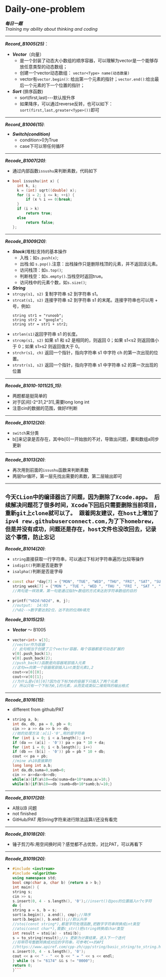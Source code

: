 # Daily-one-problem
___每日一题___<br>
_Training my ability about thinking and coding_

---

___Record_B1005(25)___：
- ***Vector***（向量）
  - 是一个封装了动态大小数组的顺序容器，可以理解为vector是一个能够存放任意类型的动态数组；
  - 创建一个vector动态数组： `vector<Type> name(动态数量)`
  - vector有`vector.begin()`:  给出第一个元素的指针；`vector.end()`:给出最后一个元素的下一个位置的指针；  
- ***Sort*** (排序函数)
  -  sort(first,last)---默认按升序
  -  如果降序，可以通过reverse反转，也可以如下：`sort(first,last,greater<Type>())`即可
    
---

___Record_B1006(15)___:
- ***Switch(condition)***
  - condition>0为True
  - case下可以带任何循环
---
___Recode_B1007(20)___:
- 通过内部函数`issushu`来判断素数，代码如下
- ```c++
  bool issushu(int x) {
    int k, i;
    k = (int) sqrt((double) x);
    for (i = 2; i <= k; ++i) {
        if (x % i == 0)break;
    }
    if (i > k)
        return true;
    else 
        return false;
  };
  ```
---
___Recode_B1009(20)___:
- ***Stack***(堆栈)支持的基本操作
  - 入栈：如`s.push(x)`; 
  - 出栈:如 `s.pop()`.注意：出栈操作只是删除栈顶的元素，并不返回该元素。 
  - 访问栈顶：如`s.top()`; 
  - 判断栈空：如`s.empty()`.当栈空时返回true。 
  - 访问栈中的元素个数，如`s.size()`;
- ***String***
- `strcpy(s1, s2)` 复制字符串 s2 到字符串 s1。
- `strcat(s1, s2)` 连接字符串 s2 到字符串 s1 的末尾。连接字符串也可以用 + 号，例如:
  ``` 
  string str1 = "runoob";
  string str2 = "google";
  string str = str1 + str2;
  ```
- `strlen(s1)`返回字符串 s1 的长度。
- `strcmp(s1, s2)` 如果 s1 和 s2 是相同的，则返回 0；如果 s1<s2 则返回值小于 0；如果 s1>s2 则返回值大于 0。
- `strchr(s1, ch)` 返回一个指针，指向字符串 s1 中字符 ch 的第一次出现的位置。
- `strstr(s1, s2)` 返回一个指针，指向字符串 s1 中字符串 s2 的第一次出现的位置
---
___Recode_B1010-1011(25_15)___:
- 两题都是挺简单的
- 对于区间[-2^31,2^31],需要long long int
- 注意cin的数据的范围，做好if判断
---
___Recode_B1012(20)___:
- `switch`来分类
- b[]来记录是否存在，其中b[0]一开始放的不对，导致出问题，要和数组a同步更新
---
___Recode_B1013(20)___:
- 再次用到前面的`issushu`函数来判断素数
- 两层for循环，第一层先找出需要的素数，第二层输出即可
---
`今天CLion中的编译器出了问题，因为删除了Xcode.app。
后续解决问题花了很多时间，Xcode下回后只需要删除当前项目，重新git上clone就可以了。
跟着网友建议，在host上增加了ipv4 rew.githubuserconnect.com,为了下homebrew，但是并没有成功，问题还是存在，host文件也没改回去，记录这个事情，防止忘记`
---
___Recode_B1014(20)___:
- `string`直接获取一行字符串，可以通过下标对字符串遍历/比较等操作
- `isdigit()`判断是否是数字
- `isalpha()`判断是否是字母
- ```c++
  const char *day[7] = {"MON", "TUE", "WED", "THU", "FRI", "SAT", "SUN"};
  string week[7] = {"MON ", "TUE ", "WED ", "THU ", "FRI ", "SAT ", "SUN "};
  //两句是一样效果，第一句是通过指针+数组的方式来达到字符串数组的目的
  ```
- ```c++
  printf("%02d:%02d", m, j);
  //output:  14:03
  //%02-->数字要达到2位，达不到的位用0填充
  ```
___Recode_B1015(25)___:
- ***Vector*** ～ B1005
- ```c++
  vector<int> v[3];
  //vector作为容器
  // 此句相当于创建了三个vector容器，每个容器都是可动态扩展的
  v[0].push_back(1);
  v[0].push_back(2);
  //push_back()函数是向容器尾部插入元素
  //这句==向第一个容器尾部插入int类型元素1,2
  cout<<v[0][0];
  cout<<v[0][1];
  //为什么是v[0][0]?因为在下标为0的容器下只插入了两个元素
  // 所以只有一个下标为0,1的元素，从而变成类似二维矩阵的输出格式
  ```
___
___Recode_B1016(15)___:
- different from github/PAT
- ```c++
  string a, b;
  int da, db, pa = 0, pb = 0;
  cin >> a >> da >> b >> db;
  //她的处理方法：a[i]-'0',用的是字符串
  for (int i = 0; i < a.length(); i++)
  if (da == (a[i] - '0')) pa = pa * 10 + da;
  for (int i = 0; i < b.length(); i++)
  if (db == (b[i] - '0')) pb = pb * 10 + db;
  cout << pa + pb;
  //mine a%10直接算的
  long long int a,b;
  int da,db,suma=0,sumb=0;
  cin >> a>>da>>b>>db;
  while(a){if(a%10==da)suma=da+10*suma;a/=10;}
  while(b){if(b%10==db )sumb=db+10*sumb;b/=10;}
  ```
---
___Recode_B1017(20)___:
- A除以B 问题
- not finished
- GitHub/PAT 用String字符来进行除法运算//还没有看完
___
___Recode_B1018(20)___:
-  锤子剪刀布:用空间换时间？感觉都不占优势，对比PAT，可以再看下
___
___Recode_B1019(20)___:
- ```c++
  #include <iostream>
  #include <algorithm>
  using namespace std;
  bool cmp(char a, char b) {return a > b;}
  int main() {
  string s;
  cin >> s;
  s.insert(0, 4 - s.length(), '0');//insert()在pos的位置插入n个c字符
  do {
  string a = s, b = s;
  sort(a.begin(), a.end(), cmp);//降序
  sort(b.begin(), b.end());//默认升序
  //stoi(const string*),都是字符处理函数,把数字字符串转换成int类型
  //atoi(const char*),需要c_str()把string转换成char类型
  int result = stoi(a) - stoi(b);
  s = to_string(result);//s 更新为计算结果，进入下一个迭代
  //将带符号整数转换成对应的字符串，可参考C++的API
  //https://www.apiref.com/cpp-zh/cpp/string/basic_string/to_string.html
  s.insert(0, 4 - s.length(), '0');
  cout << a << " - " << b << " = " << s << endl;
  } while (s != "6174" && s != "0000");
  return 0;
  }```
  ```

